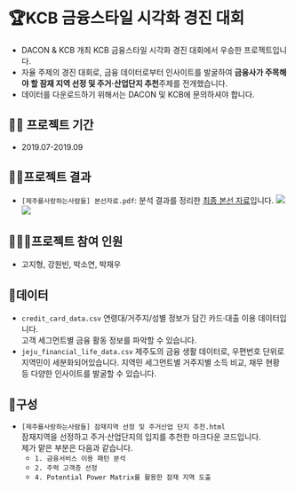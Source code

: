 # 🏆KCB 금융스타일 시각화 경진 대회
- DACON & KCB 개최 KCB 금융스타일 시각화 경진 대회에서 우승한 프로젝트입니다.
- 자율 주제의 경진 대회로, 금융 데이터로부터 인사이트를 발굴하여 **금융사가 주목해야 할 잠재 지역 선정 및 주거·산업단지 추천**주제를 전개했습니다.
- 데이터를 다운로드하기 위해서는 DACON 및 KCB에 문의하셔야 합니다.

## 🏃‍♂️ 프로젝트 기간
- 2019.07-2019.09

## 🐱‍👤프로젝트 결과 
- `[제주를사랑하는사람들] 본선자료.pdf`: 분석 결과를 정리한 [최종 본선 자료](https://github.com/iloveslowfood/8thKCBFinanceDataVisualization/blob/master/%5B%EC%A0%9C%EC%A3%BC%EB%A5%BC%EC%82%AC%EB%9E%91%ED%95%98%EB%8A%94%EC%82%AC%EB%9E%8C%EB%93%A4%5D%20%EB%B3%B8%EC%84%A0%EC%9E%90%EB%A3%8C.pdf)입니다.
![](https://github.com/iloveslowfood/8thKCBFinanceDataVisualization/blob/master/KCB%20%EC%9E%A0%EC%9E%AC%EC%A7%80%EC%97%AD%20%EC%84%A0%EC%A0%95.png?raw=true)
![](https://github.com/iloveslowfood/8thKCBFinanceDataVisualization/blob/master/KCB%20%EC%9E%A0%EC%9E%AC%EC%A7%80%EC%97%AD%20%EC%A3%BC%EA%B1%B0%C2%B7%EC%82%B0%EC%97%85%20%EC%9E%85%EC%A7%80%20%EC%84%A0%EC%A0%95.png?raw=true)

## 👩‍👧‍👧프로젝트 참여 인원
- 고지형, 강원빈, 박소연, 박재우

## 🧾데이터
* `credit_card_data.csv`
연령대/거주지/성별 정보가 담긴 카드·대출 이용 데이터입니다.  
고객 세그먼트별 금융 활동 정보를 파악할 수 있습니다.
* `jeju_financial_life_data.csv`
제주도의 금융 생활 데이터로, 우편번호 단위로 지역민이 세분화되어있습니다.
지역민 세그먼트별 거주지별 소득 비교, 채무 현황 등 다양한 인사이트를 발굴할 수 있습니다.

## 👀구성
* `[제주를사랑하는사람들] 잠재지역 선정 및 주거산업 단지 추천.html`  
잠재지역을 선정하고 주거·산업단지의 입지를 추천한 마크다운 코드입니다.  
제가 맡은 부분은 다음과 같습니다.  
    - `1. 금융서비스 이용 패턴 분석`  
    - `2. 주력 고객층 선정`  
    - `4. Potential Power Matrix를 활용한 잠재 지역 도출`

